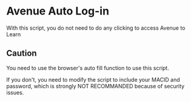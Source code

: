 Avenue Auto Log-in
=====
With this script, you do not need to do any clicking to access Avenue to Learn

Caution
-----
You need to use the browser's auto fill function to use this script.

If you don't, you need to modify the script to include your MACID and password, which is strongly NOT RECOMMANDED because of security issues.
